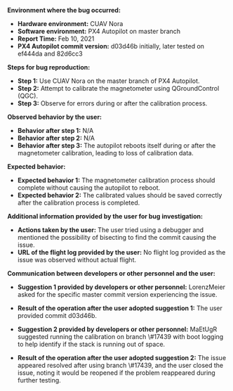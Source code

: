 **Environment where the bug occurred:**

- **Hardware environment:** CUAV Nora
- **Software environment:** PX4 Autopilot on master branch
- **Report Time:** Feb 10, 2021
- **PX4 Autopilot commit version:** d03d46b initially, later tested on ef444da and 82d6cc3

**Steps for bug reproduction:**

- **Step 1:** Use CUAV Nora on the master branch of PX4 Autopilot.
- **Step 2:** Attempt to calibrate the magnetometer using QGroundControl (QGC).
- **Step 3:** Observe for errors during or after the calibration process.

**Observed behavior by the user:**

- **Behavior after step 1:** N/A
- **Behavior after step 2:** N/A
- **Behavior after step 3:** The autopilot reboots itself during or after the magnetometer calibration, leading to loss of calibration data.

**Expected behavior:**

- **Expected behavior 1:** The magnetometer calibration process should complete without causing the autopilot to reboot.
- **Expected behavior 2:** The calibrated values should be saved correctly after the calibration process is completed.

**Additional information provided by the user for bug investigation:**

- **Actions taken by the user:** The user tried using a debugger and mentioned the possibility of bisecting to find the commit causing the issue.
- **URL of the flight log provided by the user:** No flight log provided as the issue was observed without actual flight.

**Communication between developers or other personnel and the user:**

- **Suggestion 1 provided by developers or other personnel:** LorenzMeier asked for the specific master commit version experiencing the issue.
- **Result of the operation after the user adopted suggestion 1:** The user provided commit d03d46b.
  
- **Suggestion 2 provided by developers or other personnel:** MaEtUgR suggested running the calibration on branch \\\#17439 with boot logging to help identify if the stack is running out of space.
- **Result of the operation after the user adopted suggestion 2:** The issue appeared resolved after using branch \\\#17439, and the user closed the issue, noting it would be reopened if the problem reappeared during further testing.
